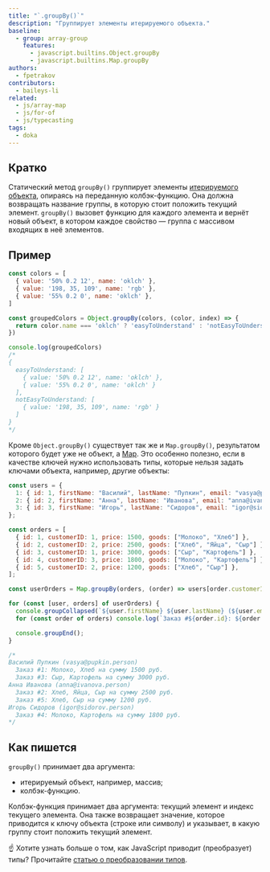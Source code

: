 ```yaml
---
title: "`.groupBy()`"
description: "Группирует элементы итерируемого объекта."
baseline:
  - group: array-group
    features:
      - javascript.builtins.Object.groupBy
      - javascript.builtins.Map.groupBy
authors:
  - fpetrakov
contributors:
  - baileys-li
related:
  - js/array-map
  - js/for-of
  - js/typecasting
tags:
  - doka
---
```


## Кратко

Статический метод `groupBy()` группирует элементы [итерируемого объекта](/js/iterator/), опираясь на переданную колбэк-функцию. Она должна возвращать название группы, в которую стоит положить текущий элемент. `groupBy()` вызовет функцию для каждого элемента и вернёт новый объект, в котором каждое свойство — группа с массивом входящих в неё элементов.

## Пример

```js
const colors = [
  { value: '50% 0.2 12', name: 'oklch' },
  { value: '198, 35, 109', name: 'rgb' },
  { value: '55% 0.2 0', name: 'oklch' },
]

const groupedColors = Object.groupBy(colors, (color, index) => {
  return color.name === 'oklch' ? 'easyToUnderstand' : 'notEasyToUnderstand'
})

console.log(groupedColors)
/*
{
  easyToUnderstand: [
    { value: '50% 0.2 12', name: 'oklch' },
    { value: '55% 0.2 0', name: 'oklch' }
  ],
  notEasyToUnderstand: [
    { value: '198, 35, 109', name: 'rgb' }
  ]
}
*/
```

Кроме `Object.groupBy()`  существует так же и `Map.groupBy()`, результатом которого будет уже не объект, а [Map](/js/map/). Это особенно полезно, если в качестве ключей нужно использовать типы, которые нельзя задать ключами объекта, например, другие объекты:


```js
const users = {
  1: { id: 1, firstName: "Василий", lastName: "Пупкин", email: "vasya@pupkin.person" },
  2: { id: 2, firstName: "Анна", lastName: "Иванова", email: "anna@ivanova.person" },
  3: { id: 3, firstName: "Игорь", lastName: "Сидоров", email: "igor@sidorov.person" },
};

const orders = [
  { id: 1, customerID: 1, price: 1500, goods: ["Молоко", "Хлеб"] },
  { id: 2, customerID: 2, price: 2500, goods: ["Хлеб", "Яйца", "Сыр"] },
  { id: 3, customerID: 1, price: 3000, goods: ["Сыр", "Картофель"] },
  { id: 4, customerID: 3, price: 1800, goods: ["Молоко", "Картофель"] },
  { id: 5, customerID: 2, price: 1200, goods: ["Хлеб", "Сыр"] },
];

const userOrders = Map.groupBy(orders, (order) => users[order.customerID]);

for (const [user, orders] of userOrders) {
  console.groupCollapsed(`${user.firstName} ${user.lastName} (${user.email})`);
  for (const order of orders) console.log(`Заказ #${order.id}: ${order.goods.join(", ")} на сумму ${order.price} руб.`);

  console.groupEnd();
}

/*
Василий Пупкин (vasya@pupkin.person)
  Заказ #1: Молоко, Хлеб на сумму 1500 руб.
  Заказ #3: Сыр, Картофель на сумму 3000 руб.
Анна Иванова (anna@ivanova.person)
  Заказ #2: Хлеб, Яйца, Сыр на сумму 2500 руб.
  Заказ #5: Хлеб, Сыр на сумму 1200 руб.
Игорь Сидоров (igor@sidorov.person)
  Заказ #4: Молоко, Картофель на сумму 1800 руб.
*/
```

## Как пишется

`groupBy()` принимает два аргумента:

- итерируемый объект, например, массив;
- колбэк-функцию.

Колбэк-функция принимает два аргумента: текущий элемент и индекс текущего элемента. Она также возвращает значение, которое приводится к ключу объекта (строке или символу) и указывает, в какую группу стоит положить текущий элемент.

<aside>

☝️ Хотите узнать больше о том, как JavaScript приводит (преобразует) типы? Прочитайте [статью о преобразовании типов](/js/typecasting/).

</aside>
